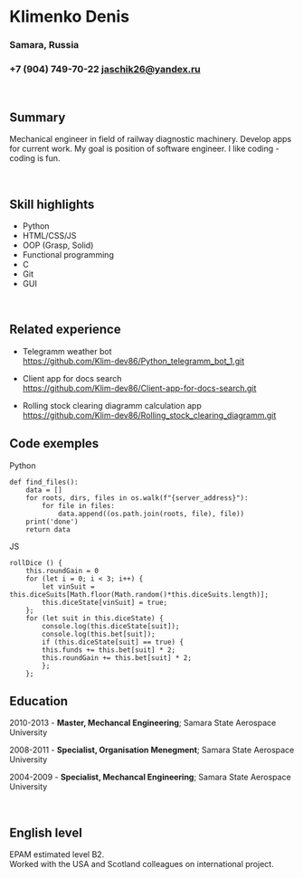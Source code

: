 Klimenko Denis
==============

### Samara, Russia
### +7 (904) 749-70-22 jaschik26@yandex.ru

<br/>

## Summary

Mechanical engineer in field of railway diagnostic machinery. Develop apps for current work. My goal is position of software engineer. I like coding - coding is fun.

<br/>

## Skill highlights

* Python
* HTML/CSS/JS
* OOP (Grasp, Solid)
* Functional programming
* C
* Git
* GUI

<br/>

## Related experience

* Telegramm weather bot <br/>
https://github.com/Klim-dev86/Python_telegramm_bot_1.git

* Client app for docs search <br/>
https://github.com/Klim-dev86/Client-app-for-docs-search.git

* Rolling stock clearing diagramm calculation app <br/>
https://github.com/Klim-dev86/Rolling_stock_clearing_diagramm.git

## Code exemples

Python

    def find_files():
        data = []
        for roots, dirs, files in os.walk(f"{server_address}"):
            for file in files:
                data.append((os.path.join(roots, file), file))
        print('done')
        return data

JS

    rollDice () {
        this.roundGain = 0
        for (let i = 0; i < 3; i++) {
            let vinSuit = this.diceSuits[Math.floor(Math.random()*this.diceSuits.length)];
            this.diceState[vinSuit] = true;
        };
        for (let suit in this.diceState) {
            console.log(this.diceState[suit]);
            console.log(this.bet[suit]);
            if (this.diceState[suit] == true) {
            this.funds += this.bet[suit] * 2;
            this.roundGain += this.bet[suit] * 2;
            };
        };

## Education

2010-2013 - **Master, Mechancal Engineering**; Samara State Aerospace University


2008-2011 - **Specialist, Organisation Menegment**; Samara State Aerospace University


2004-2009 - **Specialist, Mechancal Engineering**; Samara State Aerospace University

<br/>

## English level

EPAM estimated level B2.<br/>
Worked with the USA and Scotland сolleagues on international project.